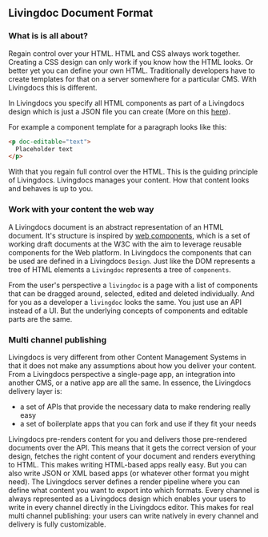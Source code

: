 
## Livingdoc Document Format


### What is is all about?

Regain control over your HTML. HTML and CSS always work together. Creating a CSS design can only work if you know how the HTML looks. Or better yet you can define your own HTML. Traditionally developers have to create templates for that on a server somewhere for a particular CMS. With Livingdocs this is different.

In Livingdocs you specify all HTML components as part of a Livingdocs design which is just a JSON file you can create (More on this [here](../../reference-docs/common-designs/create_designs.md)).

For example a component template for a paragraph looks like this:

```html
<p doc-editable="text">
  Placeholder text
</p>
```

With that you regain full control over the HTML. This is the guiding principle of Livingdocs. Livingdocs manages your content. How that content looks and behaves is up to you.


### Work with your content the web way

A Livingdocs document is an abstract representation of an HTML document. It's structure is inspired by [web components](http://www.w3.org/TR/components-intro/), which is a set of working draft documents at the W3C with the aim to leverage reusable components for the Web platform. In Livingdocs the components that can be used are defined in a Livingdocs `Design`. Just like the DOM represents a tree of HTML elements a `Livingdoc` represents a tree of `components`.

From the user's perspective a `livingdoc` is a page with a list of components that can be dragged around, selected, edited and deleted individually. And for you as a developer a `livingdoc` looks the same. You just use an API instead of a UI. But the underlying concepts of components and editable parts are the same.


### Multi channel publishing

Livingdocs is very different from other Content Management Systems in that it does not make any assumptions about how you deliver your content. From a Livingdocs perspective a single-page app, an integration into another CMS, or a native app are all the same. In essence, the Livingdocs delivery layer is:

- a set of APIs that provide the necessary data to make rendering really easy
- a set of boilerplate apps that you can fork and use if they fit your needs

Livingdocs pre-renders content for you and delivers those pre-rendered documents over the API. This means that it gets the correct version of your design, fetches the right content of your document and renders everything to HTML. This makes writing HTML-based apps really easy. But you can also write JSON or XML based apps (or whatever other format you might need). The Livingdocs server defines a render pipeline where you can define what content you want to export into which formats. Every channel is always represented as a Livingdocs design which enables your users to write in every channel directly in the Livingdocs editor. This makes for real multi channel publishing: your users can write natively in every channel and delivery is fully customizable.
